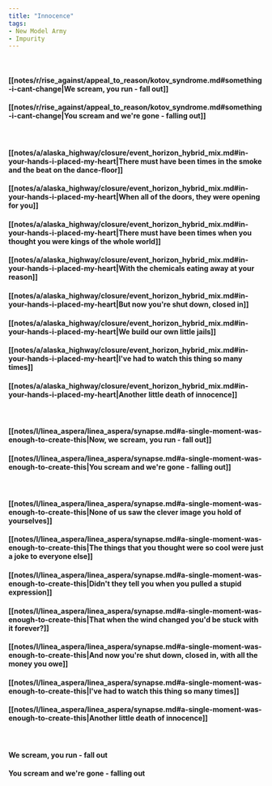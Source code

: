 ```yaml
---
title: "Innocence"
tags:
- New Model Army
- Impurity
---
```

&nbsp;
#### [[notes/r/rise_against/appeal_to_reason/kotov_syndrome.md#something-i-cant-change|We scream, you run - fall out]]
#### [[notes/r/rise_against/appeal_to_reason/kotov_syndrome.md#something-i-cant-change|You scream and we're gone - falling out]]
&nbsp;
#### [[notes/a/alaska_highway/closure/event_horizon_hybrid_mix.md#in-your-hands-i-placed-my-heart|There must have been times in the smoke and the beat on the dance-floor]]
#### [[notes/a/alaska_highway/closure/event_horizon_hybrid_mix.md#in-your-hands-i-placed-my-heart|When all of the doors, they were opening for you]]
#### [[notes/a/alaska_highway/closure/event_horizon_hybrid_mix.md#in-your-hands-i-placed-my-heart|There must have been times when you thought you were kings of the whole world]]
#### [[notes/a/alaska_highway/closure/event_horizon_hybrid_mix.md#in-your-hands-i-placed-my-heart|With the chemicals eating away at your reason]]
#### [[notes/a/alaska_highway/closure/event_horizon_hybrid_mix.md#in-your-hands-i-placed-my-heart|But now you're shut down, closed in]]
#### [[notes/a/alaska_highway/closure/event_horizon_hybrid_mix.md#in-your-hands-i-placed-my-heart|We build our own little jails]]
#### [[notes/a/alaska_highway/closure/event_horizon_hybrid_mix.md#in-your-hands-i-placed-my-heart|I've had to watch this thing so many times]]
#### [[notes/a/alaska_highway/closure/event_horizon_hybrid_mix.md#in-your-hands-i-placed-my-heart|Another little death of innocence]]
&nbsp;
#### [[notes/l/linea_aspera/linea_aspera/synapse.md#a-single-moment-was-enough-to-create-this|Now, we scream, you run - fall out]]
#### [[notes/l/linea_aspera/linea_aspera/synapse.md#a-single-moment-was-enough-to-create-this|You scream and we're gone - falling out]]
&nbsp;
#### [[notes/l/linea_aspera/linea_aspera/synapse.md#a-single-moment-was-enough-to-create-this|None of us saw the clever image you hold of yourselves]]
#### [[notes/l/linea_aspera/linea_aspera/synapse.md#a-single-moment-was-enough-to-create-this|The things that you thought were so cool were just a joke to everyone else]]
#### [[notes/l/linea_aspera/linea_aspera/synapse.md#a-single-moment-was-enough-to-create-this|Didn't they tell you when you pulled a stupid expression]]
#### [[notes/l/linea_aspera/linea_aspera/synapse.md#a-single-moment-was-enough-to-create-this|That when the wind changed you'd be stuck with it forever?]]
#### [[notes/l/linea_aspera/linea_aspera/synapse.md#a-single-moment-was-enough-to-create-this|And now you're shut down, closed in, with all the money you owe]]
#### [[notes/l/linea_aspera/linea_aspera/synapse.md#a-single-moment-was-enough-to-create-this|I've had to watch this thing so many times]]
#### [[notes/l/linea_aspera/linea_aspera/synapse.md#a-single-moment-was-enough-to-create-this|Another little death of innocence]]
&nbsp;
#### We scream, you run - fall out
#### You scream and we're gone - falling out
